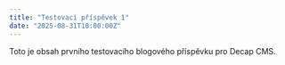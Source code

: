 ```yaml
---
title: "Testovací příspěvek 1"
date: "2025-08-31T10:00:00Z"
---
```


Toto je obsah prvního testovacího blogového příspěvku pro Decap CMS.

